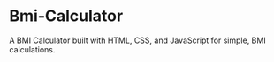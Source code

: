 # Bmi-Calculator
A BMI Calculator built with HTML, CSS, and JavaScript for simple, BMI calculations.
